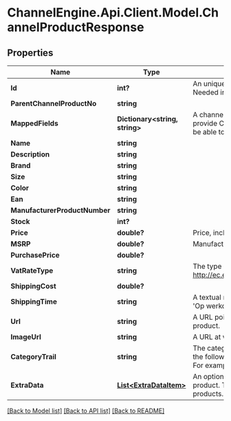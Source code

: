 # ChannelEngine.Api.Client.Model.ChannelProductResponse
## Properties

Name | Type | Description | Notes
------------ | ------------- | ------------- | -------------
**Id** | **int?** | An unique identifier which ChannelEngine uses to identify the product.  Needed in the call &#39;POST /v2/products/data&#39; | [optional] 
**ParentChannelProductNo** | **string** |  | [optional] 
**MappedFields** | **Dictionary&lt;string, string&gt;** | A channel can require certain fields to be available. The channel  can provide ChannelEngine with this fields after which the merchants  will be able to fill in this field using custom conditions in ChannelEngine. | [optional] 
**Name** | **string** |  | [optional] 
**Description** | **string** |  | [optional] 
**Brand** | **string** |  | [optional] 
**Size** | **string** |  | [optional] 
**Color** | **string** |  | [optional] 
**Ean** | **string** |  | [optional] 
**ManufacturerProductNumber** | **string** |  | [optional] 
**Stock** | **int?** |  | [optional] 
**Price** | **double?** | Price, including VAT. | [optional] 
**MSRP** | **double?** | Manufacturer&#39;s suggested retail price | [optional] 
**PurchasePrice** | **double?** |  | [optional] 
**VatRateType** | **string** | The type of VAT which applies to this product.  See: http://ec.europa.eu/taxation_customs/taxation/vat/topics/rates_en.htm | [optional] 
**ShippingCost** | **double?** |  | [optional] 
**ShippingTime** | **string** | A textual representation of the shippingtime.  For example, in Dutch: &#39;Op werkdagen voor 22:00 uur besteld, morgen in huis&#39; | [optional] 
**Url** | **string** | A URL pointing to the merchant&#39;s webpage  which displays this product. | [optional] 
**ImageUrl** | **string** | A URL at which an image of this product  can be found. | [optional] 
**CategoryTrail** | **string** | The category to which this product belongs.  Please supply this field in the following format:  &#39;maincategory &amp;gt; category &amp;gt; subcategory&#39;  For example:  &#39;vehicles &amp;gt; bikes &amp;gt; mountainbike&#39; | [optional] 
**ExtraData** | [**List&lt;ExtraDataItem&gt;**](ExtraDataItem.md) | An optional list of key-value pairs containing  extra data about this product. This data can be  sent to channels or used for filtering products. | [optional] 

[[Back to Model list]](../README.md#documentation-for-models) [[Back to API list]](../README.md#documentation-for-api-endpoints) [[Back to README]](../README.md)

